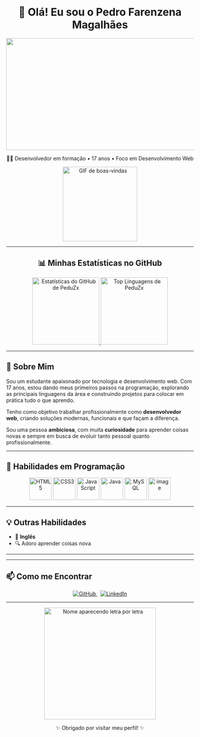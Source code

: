 <h1 align="center">👋 Olá! Eu sou o Pedro Farenzena Magalhães</h1>

<p align="center">
  <img loading="lazy" width="600" height="300" src="https://text.media.giphy.com/v1/media/giphy.gif?token=eyJhbGciOiJIUzI1NiIsInR5cCI6IkpXVCJ9.eyJrZXkiOiJwcm9kLTIwMjAtMDQtMjIiLCJzdHlsZSI6ImJsZXNzIiwidGV4dCI6IlBlZHJvJTIwRmFyZW56ZW5hIiwiaWF0IjoxNzU2ODQ5MDU5fQ.SWZfry1GJnKyDnP3XbpsajSjlXNWQldZL1LBa0ERiYg">
</p>

<p align="center">
  🧑‍💻 Desenvolvedor em formação • 17 anos • Foco em Desenvolvimento Web
</p>

<p align="center">
  <img src="https://media1.giphy.com/media/v1.Y2lkPTc5MGI3NjExbG45eWRsYmE2dnRmNTY0MTFrM29qeHE3NHBobTV1aGQxdzR2c2UyciZlcD12MV9pbnRlcm5hbF9naWZfYnlfaWQmY3Q9Zw/78XCFBGOlS6keY1Bil/giphy.gif" width="200" height="200" alt="GIF de boas-vindas" />
</p>

---

<h2 align="center">📊 Minhas Estatísticas no GitHub</h2>

<p align="center">
  <a href="https://github.com/PeduZx" target="_blank" rel="noopener noreferrer">
    <img height="180em" src="https://github-readme-stats.vercel.app/api?username=PeduZx&show_icons=true&theme=dark&include_all_commits=true&count_private=true&hide_border=true&border_radius=10" alt="Estatísticas do GitHub de PeduZx" />
    <img height="180em" src="https://github-readme-stats.vercel.app/api/top-langs/?username=PeduZx&layout=compact&langs_count=16&theme=dark&hide_border=true&border_radius=10" alt="Top Linguagens de PeduZx" />
  </a>
</p>

---

## 🚀 Sobre Mim

Sou um estudante apaixonado por tecnologia e desenvolvimento web. Com 17 anos, estou dando meus primeiros passos na programação, explorando as principais linguagens da área e construindo projetos para colocar em prática tudo o que aprendo.

Tenho como objetivo trabalhar profissionalmente como **desenvolvedor web**, criando soluções modernas, funcionais e que façam a diferença.

Sou uma pessoa **ambiciosa**, com muita **curiosidade** para aprender coisas novas e sempre em busca de evoluir tanto pessoal quanto profissionalmente.

---

## 🧠 Habilidades em Programação

<p align="center">
  <img src="https://cdn.jsdelivr.net/gh/devicons/devicon/icons/html5/html5-original.svg" alt="HTML5" width="60" height="60" />
  <img src="https://cdn.jsdelivr.net/gh/devicons/devicon/icons/css3/css3-original.svg" alt="CSS3" width="60" height="60" />
  <img src="https://cdn.jsdelivr.net/gh/devicons/devicon/icons/javascript/javascript-original.svg" alt="JavaScript" width="60" height="60" />
  <img src="https://cdn.jsdelivr.net/gh/devicons/devicon/icons/java/java-original.svg" alt="Java" width="60" height="60" />
  <img src="https://cdn.jsdelivr.net/gh/devicons/devicon/icons/mysql/mysql-original.svg" alt="MySQL" width="60" height="60" />
  <img width="60" height="60" alt="image" src="https://github.com/user-attachments/assets/c3e0bbc1-28a6-4022-9c9b-59f8c2fcb49e" />

</p>

---

## 💡 Outras Habilidades

- 📘 **Inglês**
- 🔍 Adoro aprender coisas nova

---

---

## 📫 Como me Encontrar

<p align="center">
  <a href="https://github.com/PeduZx" target="_blank" rel="noopener noreferrer">
    <img src="https://img.shields.io/badge/GitHub-PeduZx-181717?style=for-the-badge&logo=github&logoColor=white" alt="GitHub" />
  </a>
  &nbsp;
  <a href="https://www.linkedin.com/in/pedro-farenzena-a3228b307/" target="_blank" rel="noopener noreferrer">
    <img src="https://img.shields.io/badge/LinkedIn-Pedro%20Farenzena-0A66C2?style=for-the-badge&logo=linkedin&logoColor=white" alt="LinkedIn" />
  </a>
</p>

---
<p align="center">
  <img src="https://media.giphy.com/media/l0MYt5jPR6QX5pnqM/giphy.gif" alt="Nome aparecendo letra por letra" width="300" />
</p>
    
<p align="center">✨ Obrigado por visitar meu perfil! ✨</p>
